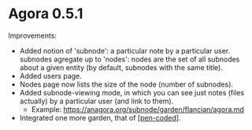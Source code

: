 # Agora 0.5.1

Improvements:

 - Added notion of 'subnode': a particular note by a particular user. subnodes agregate up to 'nodes': nodes are the set of all subnodes about a given entity (by default, subnodes with the same title).
 - Added users page.
 - Nodes page now lists the size of the node (number of subnodes).
 - Added subnode-viewing mode, in which you can see just notes (files actually) by a particular user (and link to them).
   - Example: <https://anagora.org/subnode/garden/flancian/agora.md>
 - Integrated one more garden, that of [[pen-coded]].


[//begin]: # "Autogenerated link references for markdown compatibility"
[pen-coded]: pen-coded "Pen Coded"
[//end]: # "Autogenerated link references"
